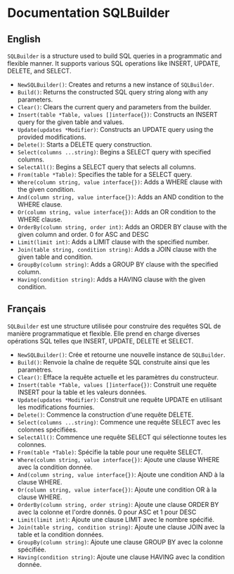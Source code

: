 # Documentation SQLBuilder

## English

`SQLBuilder` is a structure used to build SQL queries in a programmatic and flexible manner. It supports various SQL operations like INSERT, UPDATE, DELETE, and SELECT.

- `NewSQLBuilder()`: Creates and returns a new instance of `SQLBuilder`.
- `Build()`: Returns the constructed SQL query string along with any parameters.
- `Clear()`: Clears the current query and parameters from the builder.
- `Insert(table *Table, values []interface{})`: Constructs an INSERT query for the given table and values.
- `Update(updates *Modifier)`: Constructs an UPDATE query using the provided modifications.
- `Delete()`: Starts a DELETE query construction.
- `Select(columns ...string)`: Begins a SELECT query with specified columns.
- `SelectAll()`: Begins a SELECT query that selects all columns.
- `From(table *Table)`: Specifies the table for a SELECT query.
- `Where(column string, value interface{})`: Adds a WHERE clause with the given condition.
- `And(column string, value interface{})`: Adds an AND condition to the WHERE clause.
- `Or(column string, value interface{})`: Adds an OR condition to the WHERE clause.
- `OrderBy(column string, order int)`: Adds an ORDER BY clause with the given column and order. 0 for ASC and DESC
- `Limit(limit int)`: Adds a LIMIT clause with the specified number.
- `Join(table string, condition string)`: Adds a JOIN clause with the given table and condition.
- `GroupBy(column string)`: Adds a GROUP BY clause with the specified column.
- `Having(condition string)`: Adds a HAVING clause with the given condition.

## Français

`SQLBuilder` est une structure utilisée pour construire des requêtes SQL de manière programmatique et flexible. Elle prend en charge diverses opérations SQL telles que INSERT, UPDATE, DELETE et SELECT.

- `NewSQLBuilder()`: Crée et retourne une nouvelle instance de `SQLBuilder`.
- `Build()`: Renvoie la chaîne de requête SQL construite ainsi que les paramètres.
- `Clear()`: Efface la requête actuelle et les paramètres du constructeur.
- `Insert(table *Table, values []interface{})`: Construit une requête INSERT pour la table et les valeurs données.
- `Update(updates *Modifier)`: Construit une requête UPDATE en utilisant les modifications fournies.
- `Delete()`: Commence la construction d'une requête DELETE.
- `Select(columns ...string)`: Commence une requête SELECT avec les colonnes spécifiées.
- `SelectAll()`: Commence une requête SELECT qui sélectionne toutes les colonnes.
- `From(table *Table)`: Spécifie la table pour une requête SELECT.
- `Where(column string, value interface{})`: Ajoute une clause WHERE avec la condition donnée.
- `And(column string, value interface{})`: Ajoute une condition AND à la clause WHERE.
- `Or(column string, value interface{})`: Ajoute une condition OR à la clause WHERE.
- `OrderBy(column string, order string)`: Ajoute une clause ORDER BY avec la colonne et l'ordre donnés. 0 pour ASC et 1 pour DESC
- `Limit(limit int)`: Ajoute une clause LIMIT avec le nombre spécifié.
- `Join(table string, condition string)`: Ajoute une clause JOIN avec la table et la condition données.
- `GroupBy(column string)`: Ajoute une clause GROUP BY avec la colonne spécifiée.
- `Having(condition string)`: Ajoute une clause HAVING avec la condition donnée.